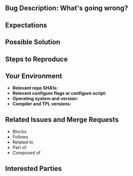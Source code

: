 <!---
Provide a general summary of the bug in the Title above.
-->

<!---
Note that anything between these delimiters is a comment that will not appear in the issue description once created. Click on the Preview tab to see what everything will look like when you submit.
-->

<!---
Feel free to delete anything from this template that is not applicable to the bug report, that you are submitting.
-->

<!---
Assignees: If you know anyone who should likely tackle this bug, select them from the Assignees drop-down on the right.
-->

## Bug Description: What's going wrong?
<!---
Tell us about the bug, its nasty behavior, its context, and its severity. When was the last time everything worked (date/time; SHA1s; etc.)? What did you do that made the bug rear its ugly head?

Include configure logs / build logs / error logs / screenshots / ... to provide as much useful information as possible.
-->

## Expectations
<!---
What behavior is expected, such that this bug is considered fixed? How can this be tested to prevent this bug in the future?
- [ ] First do this.
- [ ] Then do that.
- [ ] Also this other thing.
-->

## Possible Solution
<!---
Not obligatory, but if you have any idea how to address this, please outline it here.
-->

## Steps to Reproduce
<!---
Provide a link to a live example, or an unambiguous set of steps to reproduce this issue. Include code to reproduce, if relevant.
1. Do this.
1. Do that.
1. Shake fist angrily at computer.
-->

## Your Environment
<!---
Include relevant details about your environment such that we can replicate this issue.
-->
- **Relevant repo SHA1s:**
- **Relevant configure flags or configure script:**
- **Operating system and version:**
- **Compiler and TPL versions:**

## Related Issues and Merge Requests
<!---
If applicable, let everybody know how this is related to any other open issues:
-->
* Blocks
* Follows
* Related to
* Part of
* Composed of

## Interested Parties
<!---
If there's any developer, who you think should be looped in on this bug report, feel free to @mention them here.
-->
